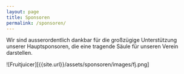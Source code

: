 ```yaml
---
layout: page
title: Sponsoren
permalink: /sponsoren/
---
```


Wir sind ausserordentlich dankbar für die großzügige Unterstützung unserer Hauptsponsoren, die eine tragende Säule für unseren Verein darstellen.

![Fruitjuicer][{{site.url}}/assets/sponsoren/images/fj.png]